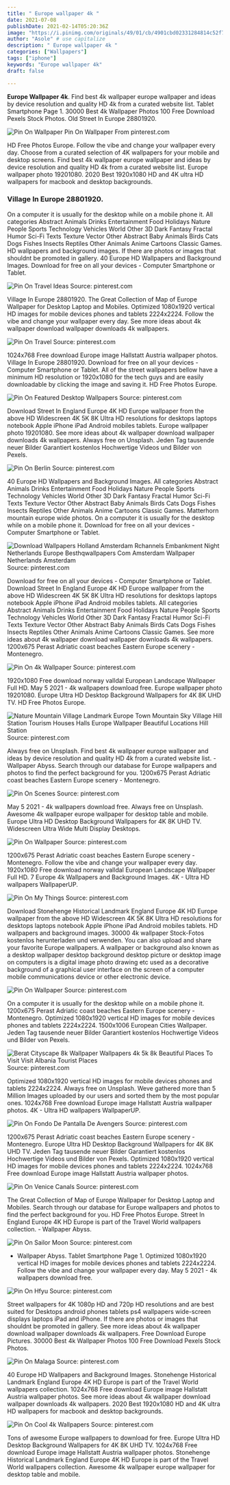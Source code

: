 ```yaml
---
title: " Europe wallpaper 4k "
date: 2021-07-08
publishDate: 2021-02-14T05:20:36Z
image: "https://i.pinimg.com/originals/49/01/cb/4901cbd02331284814c52f7b346bd8eb.jpg"
author: "Asole" # use capitalize
description: " Europe wallpaper 4k "
categories: ["Wallpapers"]
tags: ["iphone"]
keywords: "Europe wallpaper 4k"
draft: false

---
```



**Europe Wallpaper 4k**. Find best 4k wallpaper europe wallpaper and ideas by device resolution and quality HD 4k from a curated website list. Tablet Smartphone Page 1. 30000 Best 4k Wallpaper Photos 100 Free Download Pexels Stock Photos. Old Street In Europe 28801920.

![Pin On Wallpaper](https://i.pinimg.com/originals/a4/87/3d/a4873d764521d3899f1f5bbfce090a8a.jpg "Pin On Wallpaper")
Pin On Wallpaper From pinterest.com


HD Free Photos Europe. Follow the vibe and change your wallpaper every day. Choose from a curated selection of 4K wallpapers for your mobile and desktop screens. Find best 4k wallpaper europe wallpaper and ideas by device resolution and quality HD 4k from a curated website list. Europe wallpaper photo 19201080. 2020 Best 1920x1080 HD and 4K ultra HD wallpapers for macbook and desktop backgrounds.

### Village In Europe 28801920.

On a computer it is usually for the desktop while on a mobile phone it. All categories Abstract Animals Drinks Entertainment Food Holidays Nature People Sports Technology Vehicles World Other 3D Dark Fantasy Fractal Humor Sci-Fi Texts Texture Vector Other Abstract Baby Animals Birds Cats Dogs Fishes Insects Reptiles Other Animals Anime Cartoons Classic Games. HD wallpapers and background images. If there are photos or images that shouldnt be promoted in gallery. 40 Europe HD Wallpapers and Background Images. Download for free on all your devices - Computer Smartphone or Tablet.


![Pin On Travel Ideas](https://i.pinimg.com/originals/56/c9/08/56c9081a372a2d8fc2761426a2757ba3.jpg "Pin On Travel Ideas")
Source: pinterest.com

Village In Europe 28801920. The Great Collection of Map of Europe Wallpaper for Desktop Laptop and Mobiles. Optimized 1080x1920 vertical HD images for mobile devices phones and tablets 2224x2224. Follow the vibe and change your wallpaper every day. See more ideas about 4k wallpaper download wallpaper downloads 4k wallpapers.

![Pin On Travel](https://i.pinimg.com/originals/19/c4/f0/19c4f031333f11e42539ee113544104b.png "Pin On Travel")
Source: pinterest.com

1024x768 Free download Europe image Hallstatt Austria wallpaper photos. Village In Europe 28801920. Download for free on all your devices - Computer Smartphone or Tablet. All of the street wallpapers bellow have a minimum HD resolution or 1920x1080 for the tech guys and are easily downloadable by clicking the image and saving it. HD Free Photos Europe.

![Pin On Featured Desktop Wallpapers](https://i.pinimg.com/originals/dc/e1/67/dce1677521a99a3824ce8294dfbbc48d.jpg "Pin On Featured Desktop Wallpapers")
Source: pinterest.com

Download Street In England Europe 4K HD Europe wallpaper from the above HD Widescreen 4K 5K 8K Ultra HD resolutions for desktops laptops notebook Apple iPhone iPad Android mobiles tablets. Europe wallpaper photo 19201080. See more ideas about 4k wallpaper download wallpaper downloads 4k wallpapers. Always free on Unsplash. Jeden Tag tausende neuer Bilder Garantiert kostenlos Hochwertige Videos und Bilder von Pexels.

![Pin On Berlin](https://i.pinimg.com/originals/19/a7/e4/19a7e4760cf946d3230fb1e96457af78.jpg "Pin On Berlin")
Source: pinterest.com

40 Europe HD Wallpapers and Background Images. All categories Abstract Animals Drinks Entertainment Food Holidays Nature People Sports Technology Vehicles World Other 3D Dark Fantasy Fractal Humor Sci-Fi Texts Texture Vector Other Abstract Baby Animals Birds Cats Dogs Fishes Insects Reptiles Other Animals Anime Cartoons Classic Games. Matterhorn mountain europe wide photos. On a computer it is usually for the desktop while on a mobile phone it. Download for free on all your devices - Computer Smartphone or Tablet.

![Download Wallpapers Holland Amsterdam Rchannels Embankment Night Netherlands Europe Besthqwallpapers Com Amsterdam Wallpaper Netherlands Amsterdam](https://i.pinimg.com/originals/32/9d/e1/329de1ca84b8c15ba79b406f9e03824f.png "Download Wallpapers Holland Amsterdam Rchannels Embankment Night Netherlands Europe Besthqwallpapers Com Amsterdam Wallpaper Netherlands Amsterdam")
Source: pinterest.com

Download for free on all your devices - Computer Smartphone or Tablet. Download Street In England Europe 4K HD Europe wallpaper from the above HD Widescreen 4K 5K 8K Ultra HD resolutions for desktops laptops notebook Apple iPhone iPad Android mobiles tablets. All categories Abstract Animals Drinks Entertainment Food Holidays Nature People Sports Technology Vehicles World Other 3D Dark Fantasy Fractal Humor Sci-Fi Texts Texture Vector Other Abstract Baby Animals Birds Cats Dogs Fishes Insects Reptiles Other Animals Anime Cartoons Classic Games. See more ideas about 4k wallpaper download wallpaper downloads 4k wallpapers. 1200x675 Perast Adriatic coast beaches Eastern Europe scenery - Montenegro.

![Pin On 4k Wallpaper](https://i.pinimg.com/originals/be/51/37/be51378d0d2234db74f8221c6ce7efa7.jpg "Pin On 4k Wallpaper")
Source: pinterest.com

1920x1080 Free download norway valldal European Landscape Wallpaper Full HD. May 5 2021 - 4k wallpapers download free. Europe wallpaper photo 19201080. Europe Ultra HD Desktop Background Wallpapers for 4K 8K UHD TV. HD Free Photos Europe.

![Nature Mountain Village Landmark Europe Town Mountain Sky Village Hill Station Tourism Houses Halls Europe Wallpaper Beautiful Locations Hill Station](https://i.pinimg.com/originals/58/0a/76/580a76f716a8df99fafd43c081e4541c.jpg "Nature Mountain Village Landmark Europe Town Mountain Sky Village Hill Station Tourism Houses Halls Europe Wallpaper Beautiful Locations Hill Station")
Source: pinterest.com

Always free on Unsplash. Find best 4k wallpaper europe wallpaper and ideas by device resolution and quality HD 4k from a curated website list. - Wallpaper Abyss. Search through our database for Europe wallpapers and photos to find the perfect background for you. 1200x675 Perast Adriatic coast beaches Eastern Europe scenery - Montenegro.

![Pin On Scenes](https://i.pinimg.com/originals/ac/3f/55/ac3f557ac495b600bcfd7f28e39ccfe1.jpg "Pin On Scenes")
Source: pinterest.com

May 5 2021 - 4k wallpapers download free. Always free on Unsplash. Awesome 4k wallpaper europe wallpaper for desktop table and mobile. Europe Ultra HD Desktop Background Wallpapers for 4K 8K UHD TV. Widescreen Ultra Wide Multi Display Desktops.

![Pin On Wallpaper](https://i.pinimg.com/originals/a4/87/3d/a4873d764521d3899f1f5bbfce090a8a.jpg "Pin On Wallpaper")
Source: pinterest.com

1200x675 Perast Adriatic coast beaches Eastern Europe scenery - Montenegro. Follow the vibe and change your wallpaper every day. 1920x1080 Free download norway valldal European Landscape Wallpaper Full HD. 7 Europe 4k Wallpapers and Background Images. 4K - Ultra HD wallpapers WallpaperUP.

![Pin On My Things](https://i.pinimg.com/originals/04/74/47/04744728a106c432b2a475bc83e20e78.jpg "Pin On My Things")
Source: pinterest.com

Download Stonehenge Historical Landmark England Europe 4K HD Europe wallpaper from the above HD Widescreen 4K 5K 8K Ultra HD resolutions for desktops laptops notebook Apple iPhone iPad Android mobiles tablets. HD wallpapers and background images. 30000 4k wallpaper Stock-Fotos kostenlos herunterladen und verwenden. You can also upload and share your favorite Europe wallpapers. A wallpaper or background also known as a desktop wallpaper desktop background desktop picture or desktop image on computers is a digital image photo drawing etc used as a decorative background of a graphical user interface on the screen of a computer mobile communications device or other electronic device.

![Pin On Wallpaper](https://i.pinimg.com/736x/0c/ef/8d/0cef8d15b2d1b86e8ec2f5315cdb387a.jpg "Pin On Wallpaper")
Source: pinterest.com

On a computer it is usually for the desktop while on a mobile phone it. 1200x675 Perast Adriatic coast beaches Eastern Europe scenery - Montenegro. Optimized 1080x1920 vertical HD images for mobile devices phones and tablets 2224x2224. 1500x1006 European Cities Wallpaper. Jeden Tag tausende neuer Bilder Garantiert kostenlos Hochwertige Videos und Bilder von Pexels.

![Berat Cityscape 8k Wallpaper Wallpapers 4k 5k 8k Beautiful Places To Visit Visit Albania Tourist Places](https://i.pinimg.com/originals/b1/fe/2f/b1fe2ff031a68c66a37a7554ef226134.jpg "Berat Cityscape 8k Wallpaper Wallpapers 4k 5k 8k Beautiful Places To Visit Visit Albania Tourist Places")
Source: pinterest.com

Optimized 1080x1920 vertical HD images for mobile devices phones and tablets 2224x2224. Always free on Unsplash. Weve gathered more than 5 Million Images uploaded by our users and sorted them by the most popular ones. 1024x768 Free download Europe image Hallstatt Austria wallpaper photos. 4K - Ultra HD wallpapers WallpaperUP.

![Pin On Fondo De Pantalla De Avengers](https://i.pinimg.com/originals/13/1b/12/131b1241ec67d72bb4d009492d11ec3b.jpg "Pin On Fondo De Pantalla De Avengers")
Source: pinterest.com

1200x675 Perast Adriatic coast beaches Eastern Europe scenery - Montenegro. Europe Ultra HD Desktop Background Wallpapers for 4K 8K UHD TV. Jeden Tag tausende neuer Bilder Garantiert kostenlos Hochwertige Videos und Bilder von Pexels. Optimized 1080x1920 vertical HD images for mobile devices phones and tablets 2224x2224. 1024x768 Free download Europe image Hallstatt Austria wallpaper photos.

![Pin On Venice Canals](https://i.pinimg.com/originals/8a/64/31/8a643127d00f97998f3cb1115f2e350d.png "Pin On Venice Canals")
Source: pinterest.com

The Great Collection of Map of Europe Wallpaper for Desktop Laptop and Mobiles. Search through our database for Europe wallpapers and photos to find the perfect background for you. HD Free Photos Europe. Street In England Europe 4K HD Europe is part of the Travel World wallpapers collection. - Wallpaper Abyss.

![Pin On Sailor Moon](https://i.pinimg.com/originals/d4/00/eb/d400eb467ceaa2f60249cc8104f44891.jpg "Pin On Sailor Moon")
Source: pinterest.com

- Wallpaper Abyss. Tablet Smartphone Page 1. Optimized 1080x1920 vertical HD images for mobile devices phones and tablets 2224x2224. Follow the vibe and change your wallpaper every day. May 5 2021 - 4k wallpapers download free.

![Pin On Hfyu](https://i.pinimg.com/originals/04/32/a9/0432a9bd4626b183dee3e60ddf5d694d.jpg "Pin On Hfyu")
Source: pinterest.com

Street wallpapers for 4K 1080p HD and 720p HD resolutions and are best suited for Desktops android phones tablets ps4 wallpapers wide-screen displays laptops iPad and iPhone. If there are photos or images that shouldnt be promoted in gallery. See more ideas about 4k wallpaper download wallpaper downloads 4k wallpapers. Free Download Europe Pictures. 30000 Best 4k Wallpaper Photos 100 Free Download Pexels Stock Photos.

![Pin On Malaga](https://i.pinimg.com/originals/67/93/c4/6793c45adf37b777e68a0e9339aff554.jpg "Pin On Malaga")
Source: pinterest.com

40 Europe HD Wallpapers and Background Images. Stonehenge Historical Landmark England Europe 4K HD Europe is part of the Travel World wallpapers collection. 1024x768 Free download Europe image Hallstatt Austria wallpaper photos. See more ideas about 4k wallpaper download wallpaper downloads 4k wallpapers. 2020 Best 1920x1080 HD and 4K ultra HD wallpapers for macbook and desktop backgrounds.

![Pin On Cool 4k Wallpapers](https://i.pinimg.com/originals/49/01/cb/4901cbd02331284814c52f7b346bd8eb.jpg "Pin On Cool 4k Wallpapers")
Source: pinterest.com

Tons of awesome Europe wallpapers to download for free. Europe Ultra HD Desktop Background Wallpapers for 4K 8K UHD TV. 1024x768 Free download Europe image Hallstatt Austria wallpaper photos. Stonehenge Historical Landmark England Europe 4K HD Europe is part of the Travel World wallpapers collection. Awesome 4k wallpaper europe wallpaper for desktop table and mobile.

